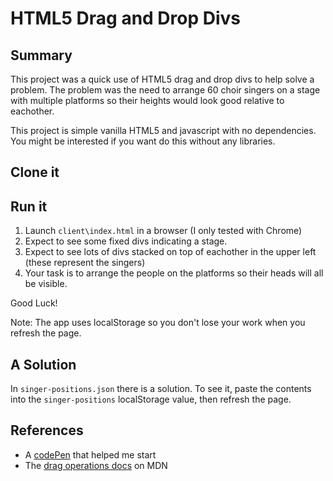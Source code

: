 # HTML5 Drag and Drop Divs

## Summary
This project was a quick use of HTML5 drag and drop divs to help solve a problem.
The problem was the need to arrange 60 choir singers on a stage with multiple platforms so their heights would look good relative to eachother.

This project is simple vanilla HTML5 and javascript with no dependencies. You might be interested if you want do this without any libraries.

## Clone it

## Run it
1. Launch `client\index.html` in a browser (I only tested with Chrome)
1. Expect to see some fixed divs indicating a stage.
1. Expect to see lots of divs stacked on top of eachother in the upper left (these represent the singers)
1. Your task is to arrange the people on the platforms so their heads will all be visible.

Good Luck!

Note: The app uses localStorage so you don't lose your work when you refresh the page.

## A Solution
In `singer-positions.json` there is a solution.  To see it, paste the contents into the `singer-positions` localStorage value, then refresh the page.

## References
- A [codePen](http://codepen.io/anon/pen/IjrDs) that helped me start
- The [drag operations docs](https://developer.mozilla.org/en-US/docs/Web/Guide/HTML/Drag_operations) on MDN
